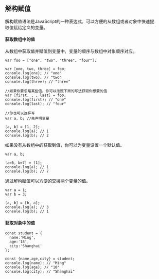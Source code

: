 ## 解构赋值

解构赋值语法是JavaScript的一种表达式，可以方便的从数组或者对象中快速提取值赋给定义的变量。

#### 获取数组中的值

从数组中获取值并赋值到变量中，变量的顺序与数组中对象顺序对应。

```
var foo = ["one", "two", "three", "four"];

var [one, two, three] = foo;
console.log(one); // "one"
console.log(two); // "two"
console.log(three); // "three"

//如果你要忽略某些值，你可以按照下面的写法获取你想要的值
var [first, , , last] = foo;
console.log(first); // "one"
console.log(last); // "four"

//你也可以这样写
var a, b; //先声明变量

[a, b] = [1, 2];
console.log(a); // 1
console.log(b); // 2
```

如果没有从数组中的获取到值，你可以为变量设置一个默认值。

```
var a, b;

[a=5, b=7] = [1];
console.log(a); // 1
console.log(b); // 7
```

通过解构赋值可以方便的交换两个变量的值。

```
var a = 1;
var b = 3;

[a, b] = [b, a];
console.log(a); // 3
console.log(b); // 1
```

#### 获取对象中的值

```
const student = {
  name:'Ming',
  age:'18',
  city:'Shanghai'
};

const {name,age,city} = student;
console.log(name); // "Ming"
console.log(age); // "18"
console.log(city); // "Shanghai"
```
